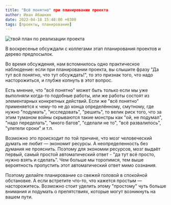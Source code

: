 ```yaml
---
title: "Всё понятно" при планировании проекта
author: Иван Абашкин
date: 2022-04-18 15:48:00 +0300
tags: [проекты, планирование]
---
```

![твой план по реализации проекта](/assets/posts/Pasted%20image%20220425185248.png)


В воскресенье обсуждали с коллегами этап планирования проектов и дерево предпосылок.

Во время обсуждения, нам вспомнилось одно практическое наблюдение: если при планировании проекта, вы слышите фразу "Да тут всё понятно, что тут обсуждать!", то это признак того, что надо насторожиться, и глубже копнуть в этот вопрос. 

Есть мнение, что "всё понятно" может быть только если мы уже выполняли когда-то подобные работы, или же работы состоят из элементарных конкретных действий.
Если же "всё понятно" применяется к чему-то не до конца определённому, смутному, где нужно "подумать", "исследовать",  "решить", то велик риск того, что за этим туманом войны скрываются такие монстры как "ой, не подумал", "надо переделать", "много багов", "сделали не то", "всё развалилось", "улетели сроки"  и т.п.

Возможно это происходит по той причине, что мозг человеческий думать не любит — экономит ресурсы. А неопределенность без думания не прояснить. Поэтому для экономии ресурсов, мозг выдаёт первый, самый простой автоматический ответ - "да тут всё просто, нужно взять и сделать". Чем больше мы торопимся, тем выше вероятность пропустить этот автоматический ответ мимо сознания. 

Поэтому делайте планирование со свежей головой в спокойной обстановке. А если встретите что-то, что кажется простым — насторожитесь. Возможно стоит уделить этому "простому" чуть больше внимания и подумать о препятствиях, которые могут возникнуть на вашем пути.
